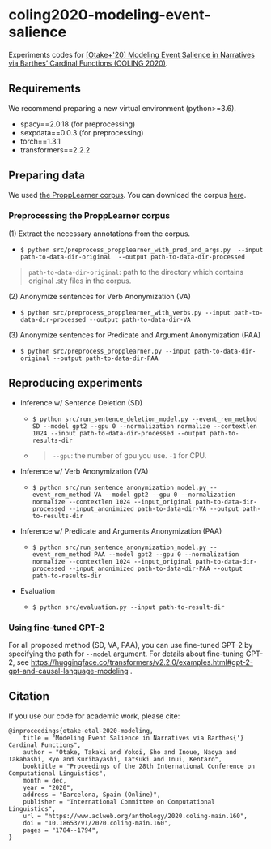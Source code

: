 # coling2020-modeling-event-salience
Experiments codes for [[Otake+'20] Modeling Event Salience in Narratives via Barthes’ Cardinal Functions (COLING 2020)]( https://www.aclweb.org/anthology/2020.coling-main.160/).

## Requirements
We recommend preparing a new virtual environment (python>=3.6).
- spacy==2.0.18 (for preprocessing)
- sexpdata==0.0.3 (for preprocessing)
- torch==1.3.1
- transformers==2.2.2

## Preparing data
We used [the ProppLearner corpus](https://academic.oup.com/dsh/article/32/2/284/2957394).
You can download the corpus [here](https://dspace.mit.edu/handle/1721.1/100054?show=full).

### Preprocessing the ProppLearner corpus
(1) Extract the necessary annotations from the corpus.
- `$ python src/preprocess_propplearner_with_pred_and_args.py  --input path-to-data-dir-original  --output path-to-data-dir-processed`
> `path-to-data-dir-original`: path to the directory which contains original .sty files in the corpus.

(2) Anonymize sentences for Verb Anonymization (VA)
- `$ python src/preprocess_propplearner_with_verbs.py --input path-to-data-dir-processed --output path-to-data-dir-VA`
 
(3) Anonymize sentences for Predicate and Argument Anonymization (PAA)
- `$ python src/preprocess_propplearner.py --input path-to-data-dir-original --output path-to-data-dir-PAA`


## Reproducing experiments
- Inference w/ Sentence Deletion (SD)
    - `$ python src/run_sentence_deletion_model.py --event_rem_method SD --model gpt2 --gpu 0 --normalization normalize --contextlen 1024 --input path-to-data-dir-processed --output path-to-results-dir`
    - > `--gpu`: the number of gpu you use. `-1` for CPU.

- Inference w/ Verb Anonymization (VA)
    - `$ python src/run_sentence_anonymization_model.py --event_rem_method VA --model gpt2 --gpu 0 --normalization normalize --contextlen 1024 --input_original path-to-data-dir-processed --input_anonimized path-to-data-dir-VA --output path-to-results-dir`

- Inference w/ Predicate and Arguments Anonymization (PAA)
    - `$ python src/run_sentence_anonymization_model.py --event_rem_method PAA --model gpt2 --gpu 0 --normalization normalize --contextlen 1024 --input_original path-to-data-dir-processed --input_anonimized path-to-data-dir-PAA --output path-to-results-dir`

- Evaluation
  - `$ python src/evaluation.py --input path-to-result-dir` 

### Using fine-tuned GPT-2
For all proposed method (SD, VA, PAA), you can use fine-tuned GPT-2 by specifying the path for `--model` argument. For details about fine-tuning GPT-2, see https://huggingface.co/transformers/v2.2.0/examples.html#gpt-2-gpt-and-causal-language-modeling .

## Citation
If you use our code for academic work, please cite:
```
@inproceedings{otake-etal-2020-modeling,
    title = "Modeling Event Salience in Narratives via Barthes{'} Cardinal Functions",
    author = "Otake, Takaki and Yokoi, Sho and Inoue, Naoya and Takahashi, Ryo and Kuribayashi, Tatsuki and Inui, Kentaro",
    booktitle = "Proceedings of the 28th International Conference on Computational Linguistics",
    month = dec,
    year = "2020",
    address = "Barcelona, Spain (Online)",
    publisher = "International Committee on Computational Linguistics",
    url = "https://www.aclweb.org/anthology/2020.coling-main.160",
    doi = "10.18653/v1/2020.coling-main.160",
    pages = "1784--1794",
}
```
